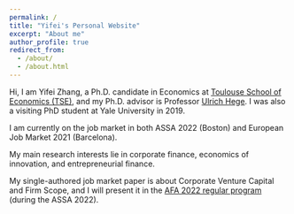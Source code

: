 ```yaml
---
permalink: /
title: "Yifei's Personal Website"
excerpt: "About me"
author_profile: true
redirect_from: 
  - /about/
  - /about.html
---
```


Hi, I am Yifei Zhang, a Ph.D. candidate in Economics at [Toulouse School of Economics (TSE)](https://www.tse-fr.eu/), and my Ph.D. advisor is Professor [Ulrich Hege](https://www.tse-fr.eu/people/ulrich-hege). I was also a visiting PhD student at Yale University in 2019. 

I am currently on the job market in both ASSA 2022 (Boston) and European Job Market 2021 (Barcelona). 

My main research interests lie in corporate finance, economics of innovation, and entrepreneurial finance. 

My single-authored job market paper is about Corporate Venture Capital and Firm Scope, and I will present it in the [AFA 2022 regular program](https://www.aeaweb.org/conference/2022/preliminary/1693?q=eNqrVipOLS7OzM8LqSxIVbKqhnGVrJQMlWp1lBKLi_OTgRwlHaWS1KJcXCDL2T8owD_IMcRVISw1r6S0KBUolZJYCVWTmZsKYZVlppaDzCsqKFwwCpgaKNXWAlwwXlwiIRA,) (during the ASSA 2022). 
